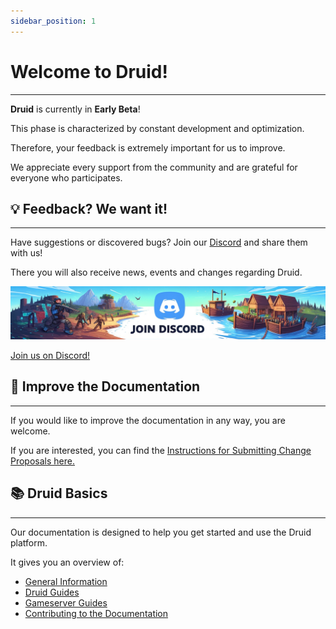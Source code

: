 ```yaml
---
sidebar_position: 1
---
```


# Welcome to Druid!
---

**Druid** is currently in **Early Beta**!

This phase is characterized by constant development and optimization.

Therefore, your feedback is extremely important for us to improve.

We appreciate every support from the community and are grateful for everyone who participates.

## 💡 Feedback? We want it!
---

Have suggestions or discovered bugs? Join our [Discord](https://discord.com/invite/UUXpmx24ua) and share them with us!

There you will also receive news, events and changes regarding Druid.

[![Join Discord](general/img/discord.png)](https://discord.com/invite/UUXpmx24ua)

[Join us on Discord!](https://discord.com/invite/UUXpmx24ua)


## 📝 Improve the Documentation
---

If you would like to improve the documentation in any way, you are welcome.

If you are interested, you can find the [Instructions for Submitting Change Proposals here.](/docs/contribute/contribute-docs)

## 📚 Druid Basics
---

Our documentation is designed to help you get started and use the Druid platform.  

It gives you an overview of:

- [General Information](/docs/general/beta)
- [Druid Guides](/docs/category/guides)
- [Gameserver Guides](/docs/category/gameservers)
- [Contributing to the Documentation](/docs/contribute/contribute-docs)

